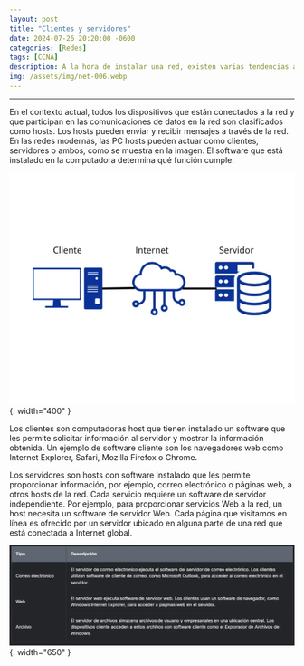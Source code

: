 ```yaml
---
layout: post
title: "Clientes y servidores"
date: 2024-07-26 20:20:00 -0600
categories: [Redes]
tags: [CCNA]
description: A la hora de instalar una red, existen varias tendencias actuales, y estas son algunas de las más importantes.....
img: /assets/img/net-006.webp
---
```


--- 

En el contexto actual, todos los dispositivos que están conectados a la red y que participan en las comunicaciones de datos en la red son clasificados como hosts. Los hosts pueden enviar y recibir mensajes a través de la red. En las redes modernas, las PC hosts pueden actuar como clientes, servidores o ambos, como se muestra en la imagen. El software que está instalado en la computadora determina qué función cumple.

![alt text](/assets/img/net-006-1.webp){: width="400" }

Los clientes son computadoras host que tienen instalado un software que les permite solicitar información al servidor y mostrar la información obtenida. Un ejemplo de software cliente son los navegadores web como Internet Explorer, Safari, Mozilla Firefox o Chrome.

Los servidores son hosts con software instalado que les permite proporcionar información, por ejemplo, correo electrónico o páginas web, a otros hosts de la red. Cada servicio requiere un software de servidor independiente. Por ejemplo, para proporcionar servicios Web a la red, un host necesita un software de servidor Web. Cada página que visitamos en línea es ofrecido por un servidor ubicado en alguna parte de una red que está conectada a Internet global.

![alt text](/assets/img/net-006-2.webp){: width="650" }


